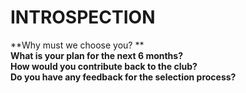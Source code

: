 # INTROSPECTION
 **Why must we choose you? **<br />
 **What is your plan for the next 6 months?**<br />
 **How would you contribute back to the club?**<br /> 
 **Do you have any feedback for the selection process?**<br />
